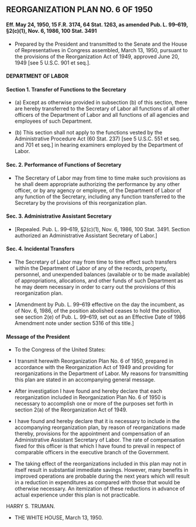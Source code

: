## **REORGANIZATION PLAN NO. 6 OF 1950**
#### Eff. May 24, 1950, 15 F.R. 3174, 64 Stat. 1263, as amended Pub. L. 99–619, §2(c)(1), Nov. 6, 1986, 100 Stat. 3491
* Prepared by the President and transmitted to the Senate and the House of Representatives in Congress assembled, March 13, 1950, pursuant to the provisions of the Reorganization Act of 1949, approved June 20, 1949 [see 5 U.S.C. 901 et seq.].

#### DEPARTMENT OF LABOR
#### Section 1. Transfer of Functions to the Secretary
* (a) Except as otherwise provided in subsection (b) of this section, there are hereby transferred to the Secretary of Labor all functions of all other officers of the Department of Labor and all functions of all agencies and employees of such Department.

* (b) This section shall not apply to the functions vested by the Administrative Procedure Act (60 Stat. 237) [see 5 U.S.C. 551 et seq. and 701 et seq.] in hearing examiners employed by the Department of Labor.

#### Sec. 2. Performance of Functions of Secretary
* The Secretary of Labor may from time to time make such provisions as he shall deem appropriate authorizing the performance by any other officer, or by any agency or employee, of the Department of Labor of any function of the Secretary, including any function transferred to the Secretary by the provisions of this reorganization plan.

#### Sec. 3. Administrative Assistant Secretary
* [Repealed. Pub. L. 99–619, §2(c)(1), Nov. 6, 1986, 100 Stat. 3491. Section authorized an Administrative Assistant Secretary of Labor.]

#### Sec. 4. Incidental Transfers
* The Secretary of Labor may from time to time effect such transfers within the Department of Labor of any of the records, property, personnel, and unexpended balances (available or to be made available) of appropriations, allocations, and other funds of such Department as he may deem necessary in order to carry out the provisions of this reorganization plan.

* [Amendment by Pub. L. 99–619 effective on the day the incumbent, as of Nov. 6, 1986, of the position abolished ceases to hold the position, see section 2(e) of Pub. L. 99–619, set out as an Effective Date of 1986 Amendment note under section 5316 of this title.]

#### Message of the President
* To the Congress of the United States:

* I transmit herewith Reorganization Plan No. 6 of 1950, prepared in accordance with the Reorganization Act of 1949 and providing for reorganizations in the Department of Labor. My reasons for transmitting this plan are stated in an accompanying general message.

* After investigation I have found and hereby declare that each reorganization included in Reorganization Plan No. 6 of 1950 is necessary to accomplish one or more of the purposes set forth in section 2(a) of the Reorganization Act of 1949.

* I have found and hereby declare that it is necessary to include in the accompanying reorganization plan, by reason of reorganizations made thereby, provisions for the appointment and compensation of an Administrative Assistant Secretary of Labor. The rate of compensation fixed for this officer is that which I have found to prevail in respect of comparable officers in the executive branch of the Government.

* The taking effect of the reorganizations included in this plan may not in itself result in substantial immediate savings. However, many benefits in improved operations are probable during the next years which will result in a reduction in expenditures as compared with those that would be otherwise necessary. An itemization of these reductions in advance of actual experience under this plan is not practicable.

HARRY S. TRUMAN.&nbsp;&nbsp;&nbsp;&nbsp;&nbsp;&nbsp;


* THE WHITE HOUSE, March 13, 1950.